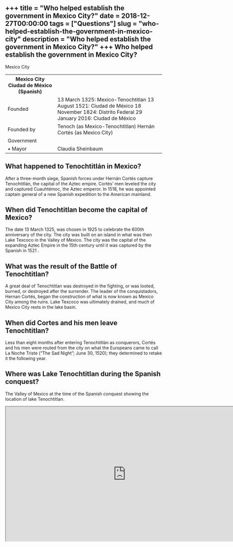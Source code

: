 +++
title = "Who helped establish the government in Mexico City?"
date = 2018-12-27T00:00:00
tags = ["Questions"]
slug = "who-helped-establish-the-government-in-mexico-city"
description = "Who helped establish the government in Mexico City?"
+++
Who helped establish the government in Mexico City?
---------------------------------------------------

Mexico City

<table><tr><th>Mexico City Ciudad de México (Spanish)</th></tr><tr><td>Founded</td><td>13 March 1325: Mexico-Tenochtitlan 13 August 1521: Ciudad de México 18 November 1824: Distrito Federal 29 January 2016: Ciudad de México</td></tr><tr><td>Founded by</td><td>Tenoch (as Mexico-Tenochtitlan) Hernán Cortés (as Mexico City)</td></tr><tr><td>Government</td></tr><tr><td>• Mayor</td><td>Claudia Sheinbaum</td></tr></table>

What happened to Tenochtitlán in Mexico?
----------------------------------------

After a three-month siege, Spanish forces under Hernán Cortés capture Tenochtitlán, the capital of the Aztec empire. Cortés’ men leveled the city and captured Cuauhtémoc, the Aztec emperor. In 1518, he was appointed captain general of a new Spanish expedition to the American mainland.

When did Tenochtitlan become the capital of Mexico?
---------------------------------------------------

The date 13 March 1325, was chosen in 1925 to celebrate the 600th anniversary of the city. The city was built on an island in what was then Lake Texcoco in the Valley of Mexico. The city was the capital of the expanding Aztec Empire in the 15th century until it was captured by the Spanish in 1521 .

What was the result of the Battle of Tenochtitlan?
--------------------------------------------------

A great deal of Tenochtitlan was destroyed in the fighting, or was looted, burned, or destroyed after the surrender. The leader of the conquistadors, Hernan Cortés, began the construction of what is now known as Mexico City among the ruins. Lake Texcoco was ultimately drained, and much of Mexico City rests in the lake basin.

When did Cortes and his men leave Tenochtitlan?
-----------------------------------------------

Less than eight months after entering Tenochtitlán as conquerors, Cortés and his men were routed from the city on what the Europeans came to call La Noche Triste (“The Sad Night”; June 30, 1520); they determined to retake it the following year.

Where was Lake Tenochtitlan during the Spanish conquest?
--------------------------------------------------------

The Valley of Mexico at the time of the Spanish conquest showing the location of lake Tenochtitlan.

<iframe allow="accelerometer; autoplay; clipboard-write; encrypted-media; gyroscope; picture-in-picture" allowfullscreen="" class="__youtube_prefs__  epyt-is-override  no-lazyload" data-no-lazy="1" data-origheight="433" data-origwidth="770" data-skipgform_ajax_framebjll="" height="433" id="_ytid_48996" loading="lazy" src="https://www.youtube.com/embed/wFpN_-mTKaA?enablejsapi=1&autoplay=0&cc_load_policy=0&cc_lang_pref=&iv_load_policy=1&loop=0&modestbranding=0&rel=1&fs=1&playsinline=0&autohide=2&theme=dark&color=red&controls=1&" title="YouTube player" width="770"></iframe>